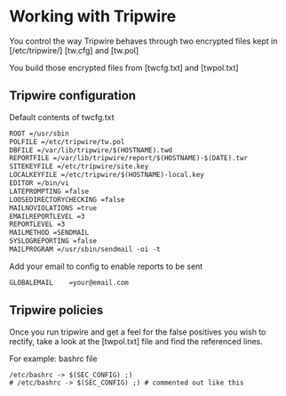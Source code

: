 # Working with Tripwire

You control the way Tripwire behaves through two encrypted files kept in [/etc/tripwire/] [tw.cfg] and [tw.pol]

You build those encrypted files from [twcfg.txt] and [twpol.txt]

## Tripwire configuration

Default contents of twcfg.txt

```txt
ROOT =/usr/sbin
POLFILE =/etc/tripwire/tw.pol
DBFILE =/var/lib/tripwire/$(HOSTNAME).twd
REPORTFILE =/var/lib/tripwire/report/$(HOSTNAME)-$(DATE).twr
SITEKEYFILE =/etc/tripwire/site.key
LOCALKEYFILE =/etc/tripwire/$(HOSTNAME)-local.key
EDITOR =/bin/vi
LATEPROMPTING =false
LOOSEDIRECTORYCHECKING =false
MAILNOVIOLATIONS =true
EMAILREPORTLEVEL =3
REPORTLEVEL =3
MAILMETHOD =SENDMAIL
SYSLOGREPORTING =false
MAILPROGRAM =/usr/sbin/sendmail -oi -t
```

Add your email to config to enable reports to be sent

```txt
GLOBALEMAIL    =your@email.com
```

## Tripwire policies

Once you run tripwire and get a feel for the false positives you wish to rectify, take a look at the [twpol.txt] file and find the referenced lines.

For example: bashrc file

```txt
/etc/bashrc -> $(SEC_CONFIG) ;)
# /etc/bashrc -> $(SEC_CONFIG) ;) # commented out like this
```

